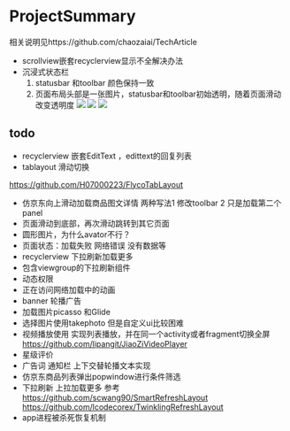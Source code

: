 # ProjectSummary

相关说明见https://github.com/chaozaiai/TechArticle

* scrollview嵌套recyclerview显示不全解决办法
* 沉浸式状态栏
  1. statusbar 和toolbar 颜色保持一致
  2. 页面布局头部是一张图片，statusbar和toolbar初始透明，随着页面滑动改变透明度
   ![](/images/toolbar_change.gif)
   ![](/images/white_image_head.gif)
   ![](/images/blue_image_head.gif)
## todo


- recyclerview 嵌套EditText ，edittext的回复列表
- tablayout 滑动切换  

https://github.com/H07000223/FlycoTabLayout
- 仿京东向上滑动加载商品图文详情 两种写法1 修改toolbar 2 只是加载第二个panel
- 页面滑动到底部，再次滑动跳转到其它页面
- 圆形图片，为什么avator不行？
- 页面状态：加载失败 网络错误 没有数据等
- recyclerview 下拉刷新加载更多
- 包含viewgroup的下拉刷新组件
- 动态权限
- 正在访问网络加载中的动画
- banner 轮播广告
- 加载图片picasso 和Glide 
- 选择图片使用takephoto 但是自定义ui比较困难
- 视频播放使用
  实现列表播放，并在同一个activity或者fragment切换全屏
  https://github.com/lipangit/JiaoZiVideoPlayer
- 星级评价
- 广告词 通知栏  上下交替轮播文本实现
- 仿京东商品列表弹出popwindow进行条件筛选
- 下拉刷新 上拉加载更多  参考 
  https://github.com/scwang90/SmartRefreshLayout
  https://github.com/lcodecorex/TwinklingRefreshLayout
- app进程被杀死恢复机制